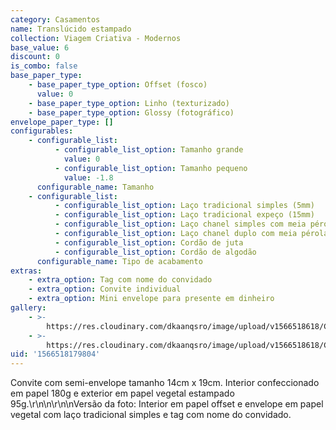 ```yaml
---
category: Casamentos
name: Translúcido estampado
collection: Viagem Criativa - Modernos
base_value: 6
discount: 0
is_combo: false
base_paper_type:
    - base_paper_type_option: Offset (fosco)
      value: 0
    - base_paper_type_option: Linho (texturizado)
    - base_paper_type_option: Glossy (fotográfico)
envelope_paper_type: []
configurables:
    - configurable_list:
          - configurable_list_option: Tamanho grande
            value: 0
          - configurable_list_option: Tamanho pequeno
            value: -1.8
      configurable_name: Tamanho
    - configurable_list:
          - configurable_list_option: Laço tradicional simples (5mm)
          - configurable_list_option: Laço tradicional expeço (15mm)
          - configurable_list_option: Laço chanel simples com meia pérola
          - configurable_list_option: Laço chanel duplo com meia pérola
          - configurable_list_option: Cordão de juta
          - configurable_list_option: Cordão de algodão
      configurable_name: Tipo de acabamento
extras:
    - extra_option: Tag com nome do convidado
    - extra_option: Convite individual
    - extra_option: Mini envelope para presente em dinheiro
gallery:
    - >-
        https://res.cloudinary.com/dkaanqsro/image/upload/v1566518618/Casamentos/Modelo_transl%C3%BAcido_estampado_xwahxq.jpg
    - >-
        https://res.cloudinary.com/dkaanqsro/image/upload/v1566518618/Casamentos/Modelo_transl%C3%BAcido_estampado_2_t3gd7g.jpg
uid: '1566518179804'
---
```


Convite com semi-envelope tamanho 14cm x 19cm. Interior confeccionado em papel 180g e exterior em papel vegetal estampado 95g.\r\n\n\r\n\nVersão da foto: Interior em papel offset e envelope em papel vegetal com laço tradicional simples e tag com nome do convidado.
